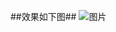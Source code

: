 ##效果如下图##
 ![图片](https://dn-coding-net-production-pp.qbox.me/a0dea43a-a0e8-4d14-9a4b-533ddacef1ef.png) 
